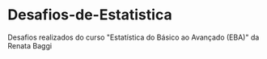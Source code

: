 # Desafios-de-Estatistica
Desafios realizados do curso "Estatística do Básico ao Avançado (EBA)" da Renata Baggi
